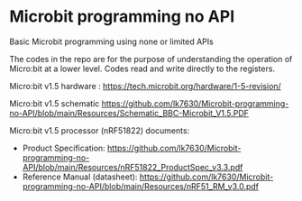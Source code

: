 # Microbit programming no API
 Basic Microbit programming using none or limited APIs

The codes in the repo are for the purpose of understanding the operation of Micro:bit at a lower level. Codes read and write directly to the registers. 

Micro:bit v1.5 hardware : 
https://tech.microbit.org/hardware/1-5-revision/

Micro:bit v1.5 schematic
https://github.com/lk7630/Microbit-programming-no-API/blob/main/Resources/Schematic_BBC-Microbit_V1.5.PDF

Micro:bit v1.5 processor (nRF51822) documents:
 + Product Specification: https://github.com/lk7630/Microbit-programming-no-API/blob/main/Resources/nRF51822_ProductSpec_v3.3.pdf
 + Reference Manual (datasheet): https://github.com/lk7630/Microbit-programming-no-API/blob/main/Resources/nRF51_RM_v3.0.pdf
